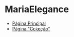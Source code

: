 # MariaElegance

<ul>
    <li><a href="https://mariaelegancepages.github.io/TCCPataCerta/index.html" target="_blank">Página Principal</a></li>
    <li><a href="https://mariaelegancepages.github.io/TCCPataCerta/colecao.html" target="_blank">Página "Cokeção"</a></li>
</ul>